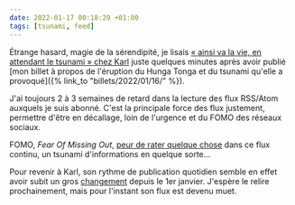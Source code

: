 ```yaml
---
date: 2022-01-17 00:18:29 +01:00
tags: [tsunami, feed]
---
```


Étrange hasard, magie de la sérendipité, je lisais [« ainsi va la vie, en attendant le tsunami » chez Karl](https://www.la-grange.net/2021/12/30/vies) juste quelques minutes après avoir publié [mon billet à propos de l'éruption du Hunga Tonga et du tsunami qu'elle a provoqué]({% link_to "billets/2022/01/16/" %}).

J'ai toujours 2 à 3 semaines de retard dans la lecture des flux RSS/Atom auxquels je suis abonné. C'est la principale force des flux justement, permettre d'être en décallage, loin de l'urgence et du FOMO des réseaux sociaux.

FOMO, *Fear Of Missing Out*, [peur de rater quelque chose](https://www.lemonde.fr/idees/article/2021/11/03/fomo-ou-la-peur-de-rater-quelque-chose_6100722_3232.html) dans ce flux continu, un tsunami d'informations en quelque sorte…

Pour revenir à Karl, son rythme de publication quotidien semble en effet avoir subit un gros [changement](https://www.la-grange.net/2022/01/01/2022) depuis le 1er janvier. J'espère le relire prochainement, mais pour l'instant son flux est devenu muet.
